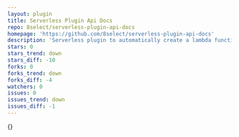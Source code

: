 ```yaml
---
layout: plugin
title: Serverless Plugin Api Docs
repo: 8select/serverless-plugin-api-docs
homepage: 'https://github.com/8select/serverless-plugin-api-docs'
description: 'Serverless plugin to automatically create a lambda function which returns Swagger-UI HTML API Documentation Page based on the given swagger spec JSON file.'
stars: 0
stars_trend: down
stars_diff: -10
forks: 0
forks_trend: down
forks_diff: -4
watchers: 0
issues: 0
issues_trend: down
issues_diff: -1
---
```



{}
